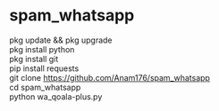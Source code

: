 # spam_whatsapp 
pkg update && pkg upgrade  
pkg install python  
pkg install git  
pip install requests  
git clone https://github.com/Anam176/spam_whatsapp  
cd spam_whatsapp  
python wa_qoala-plus.py  

